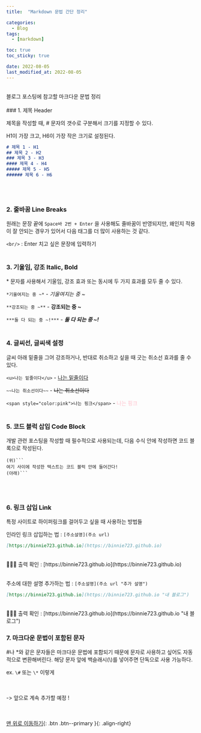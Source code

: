 ```yaml
---
title:  "Markdown 문법 간단 정리" 

categories:
  - Blog
tags:
  - [markdown]

toc: true
toc_sticky: true

date: 2022-08-05
last_modified_at: 2022-08-05
---
```


<br/> 
블로그 포스팅에 참고할 마크다운 문법 정리 
<br/> <br/> 
### 1. 제목  Header

제목을 작성할 때, # 문자의 갯수로 구분해서 크기를 지정할 수 있다.

H1이 가장 크고, H6이 가장 작은 크기로 설정된다. 

```markdown
# 제목 1 - H1
## 제목 2 - H2
### 제목 3 - H3
#### 제목 4 - H4
##### 제목 5 - H5
###### 제목 6 - H6
```
<br/> <br/> 
### 2. 줄바꿈  Line Breaks

원래는 문장 끝에 `Space바 2번 + Enter` 을 사용해도 줄바꿈이 반영되지만, 왜인지 적용이 잘 안되는 경우가 있어서 다음 태그를 더 많이 사용하는 것 같다. 

`<br/>` : Enter 치고 싶은 문장에 입력하기
<br/> <br/> 
### 3. 기울임, 강조  Italic, Bold

\* 문자를 사용해서 기울임, 강조 효과 또는 동시에 두 가지 효과를 모두 줄 수 있다. 

`*기울여지는 중 ~*`   -   *기울여지는 중 ~*

`**강조되는 중 ~**`   -   **강조되는 중 ~**

`***둘 다 되는 중 ~!***`   -   ***둘 다 되는 중 ~!***
<br/> <br/> 
### 4. 글씨선, 글씨색 설정

글씨 아래 밑줄을 그어 강조하거나, 반대로 취소하고 싶을 때 긋는 취소선 효과를 줄 수 있다. 

`<u>나는 밑줄이다</u>`  -  <u>나는 밑줄이다</u>

`~~나는 취소선이다~~`  -  ~~나는 취소선이다~~

`<span style="color:pink">나는 핑크</span>`  -  <span style="color:pink">나는 핑크</span>
<br/> <br/> 
### 5. 코드 블럭 삽입 Code Block

개발 관련 포스팅을 작성할 때 필수적으로 사용되는데, 다음 수식 안에 작성하면 코드 블록으로 작성된다. 


```
(위)```
여기 사이에 작성한 텍스트는 코드 블럭 안에 들어간다!
(아래)```
```
<br/> <br/> 
### 6. 링크 삽입 Link

특정 사이트로 하이퍼링크를 걸어두고 싶을 때 사용하는 방법들  

인라인 링크 삽입하는 법 : `[주소설명](주소 url)`   

```markdown
[https://binnie723.github.io](https://binnie723.github.io)
```
<br/>
💁🏻‍♀️ 출력 확인 : [https://binnie723.github.io](https://binnie723.github.io)
<br/><br/>

주소에 대한 설명 추가하는 법 : `[주소설명](주소 url "추가 설명")`  

```markdown
[https://binnie723.github.io](https://binnie723.github.io "내 블로그")
```
<br/>
💁🏻‍♀️ 출력 확인 : [https://binnie723.github.io](https://binnie723.github.io "내 블로그")

<br/>  

### 7. 마크다운 문법이 포함된 문자

\#나 \*와 같은 문자들은 마크다운 문법에 포함되기 때문에 문자로 사용하고 싶어도 자동적으로 변환해버린다. 해당 문자 앞에 백슬래시(\\)를 넣어주면 단독으로 사용 가능하다. 

ex. `\#`  또는 `\*` 이렇게
<br/> <br/><br/> 


-> 앞으로 계속 추가할 예정 !

<br/><br/>
[맨 위로 이동하기](#){: .btn .btn--primary }{: .align-right}
